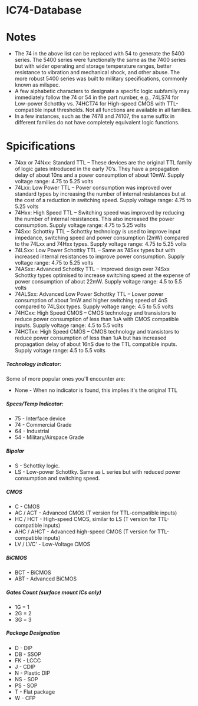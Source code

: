 # IC74-Database

# Notes

- The 74 in the above list can be replaced with 54 to generate the 5400 series. The 5400 series were functionally the same as the 7400 series but with wider operating and storage temperature ranges, better resistance to vibration and mechanical shock, and other abuse. The more robust 5400 series was built to military specifications, commonly known as milspec.
- A few alphabetic characters to designate a specific logic subfamily may immediately follow the 74 or 54 in the part number, e.g., 74LS74 for Low-power Schottky vs. 74HCT74 for High-speed CMOS with TTL-compatible input thresholds. Not all functions are available in all families.
- In a few instances, such as the 7478 and 74107, the same suffix in different families do not have completely equivalent logic functions.

# Spicifications
- 74xx or 74Nxx: Standard TTL – These devices are the original TTL family of logic gates introduced in the early 70’s. They have a propagation delay of about 10ns and a power consumption of about 10mW. Supply voltage range: 4.75 to 5.25 volts
-  74Lxx: Low Power TTL – Power consumption was improved over standard types by increasing the number of internal resistances but at the cost of a reduction in switching speed. Supply voltage range: 4.75 to 5.25 volts
-  74Hxx: High Speed TTL – Switching speed was improved by reducing the number of internal resistances. This also increased the power consumption. Supply voltage range: 4.75 to 5.25 volts
-  74Sxx: Schottky TTL – Schottky technology is used to improve input impedance, switching speed and power consumption (2mW) compared to the 74Lxx and 74Hxx types. Supply voltage range: 4.75 to 5.25 volts
-  74LSxx: Low Power Schottky TTL – Same as 74Sxx types but with increased internal resistances to improve power consumption. Supply voltage range: 4.75 to 5.25 volts
-  74ASxx: Advanced Schottky TTL – Improved design over 74Sxx Schottky types optimised to increase switching speed at the expense of power consumption of about 22mW. Supply voltage range: 4.5 to 5.5 volts
-  74ALSxx: Advanced Low Power Schottky TTL – Lower power consumption of about 1mW and higher switching speed of 4nS compared to 74LSxx types. Supply voltage range: 4.5 to 5.5 volts
-  74HCxx: High Speed CMOS – CMOS technology and transistors to reduce power consumption of less than 1uA with CMOS compatible inputs. Supply voltage range: 4.5 to 5.5 volts
-  74HCTxx: High Speed CMOS – CMOS technology and transistors to reduce power consumption of less than 1uA but has increased propagation delay of about 16nS due to the TTL compatible inputs. Supply voltage range: 4.5 to 5.5 volts

##### Technology indicator:
Some of more popular ones you'll encounter are:
- None - When no indicator is found, this implies it's the original TTL

##### Specs/Temp Indicator:
- 75 - Interface device
- 74 - Commercial Grade
- 64 - Industrial
- 54 - Military/Airspace Grade

##### Bipolar
- S - Schottky logic.
- LS - Low-power Schottky. Same as L series but with reduced power consumption and switching speed.

##### CMOS
- C - CMOS
- AC / ACT - Advanced CMOS (T version for TTL-compatible inputs)
- HC / HCT - High-speed CMOS, similar to LS (T version for TTL-compatible inputs)
- AHC / AHCT - Advanced high-speed CMOS (T version for TTL-compatible inputs)
- LV / LVC' - Low-Voltage CMOS 

##### BiCMOS
- BCT - BiCMOS
- ABT - Advanced BiCMOS
##### Gates Count (surface mount ICs only)
- 1G = 1
- 2G = 2
- 3G = 3

##### Package Designation

- D - DIP
- DB - SSOP
- FK - LCCC
- J - CDIP
- N - Plastic DIP
- NS - SOP
- PS - SOP
- T - Flat package
- W - CFP
